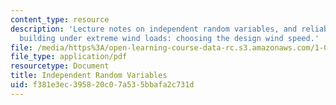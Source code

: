```yaml
---
content_type: resource
description: 'Lecture notes on independent random variables, and reliability of a
  building under extreme wind loads: choosing the design wind speed.'
file: /media/https%3A/open-learning-course-data-rc.s3.amazonaws.com/1-010-uncertainty-in-engineering-fall-2008/f381e3ec395820c07a535bbafa2c731d_app_10.pdf
file_type: application/pdf
resourcetype: Document
title: Independent Random Variables
uid: f381e3ec-3958-20c0-7a53-5bbafa2c731d
---
```


